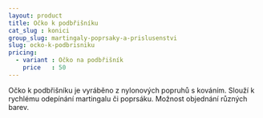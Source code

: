 ```yaml
---
layout: product
title: Očko k podbřišníku
cat_slug : konici
group_slug: martingaly-poprsaky-a-prislusenstvi
slug: ocko-k-podbrisniku
pricing:
  - variant : Očko na podbřišník
    price   : 50
---
```


Očko k podbřišníku je vyráběno z nylonových popruhů s kováním.
Slouží k rychlému odepínání martingalu či poprsáku.
Možnost objednání různých barev.

